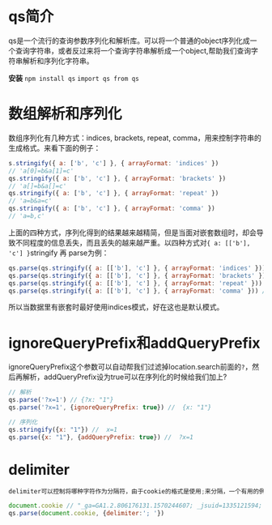 # qs简介
qs是一个流行的查询参数序列化和解析库。可以将一个普通的object序列化成一个查询字符串，或者反过来将一个查询字符串解析成一个object,帮助我们查询字符串解析和序列化字符串。

**安装**
`npm install qs`
`import qs from qs`

# 数组解析和序列化
数组序列化有几种方式：indices, brackets, repeat, comma，用来控制字符串的生成格式。来看下面的例子：
```js
s.stringify({ a: ['b', 'c'] }, { arrayFormat: 'indices' })
// 'a[0]=b&a[1]=c'
qs.stringify({ a: ['b', 'c'] }, { arrayFormat: 'brackets' })
// 'a[]=b&a[]=c'
qs.stringify({ a: ['b', 'c'] }, { arrayFormat: 'repeat' })
// 'a=b&a=c'
qs.stringify({ a: ['b', 'c'] }, { arrayFormat: 'comma' })
// 'a=b,c'
```
上面的四种方式，序列化得到的结果越来越精简，但是当面对嵌套数组时，却会导致不同程度的信息丢失，而且丢失的越来越严重。以四种方式对`{ a: [['b'], 'c'] }`stringify 再 parse为例：
```js
qs.parse(qs.stringify({ a: [['b'], 'c'] }, { arrayFormat: 'indices' })) // { a: [['b'], 'c'] }
qs.parse(qs.stringify({ a: [['b'], 'c'] }, { arrayFormat: 'brackets' })) // {a: ["b", "c"]}
qs.parse(qs.stringify({ a: [['b'], 'c'] }, { arrayFormat: 'repeat' })) // {a: ["b", "c"]}
qs.parse(qs.stringify({ a: [['b'], 'c'] }, { arrayFormat: 'comma' })) // {a: "b,c"}
```
所以当数据里有嵌套时最好使用indices模式，好在这也是默认模式。

# ignoreQueryPrefix和addQueryPrefix
ignoreQueryPrefix这个参数可以自动帮我们过滤掉location.search前面的`?`，然后再解析，addQueryPrefix设为true可以在序列化的时候给我们加上?
```js
// 解析
qs.parse('?x=1') // {?x: "1"}
qs.parse('?x=1', {ignoreQueryPrefix: true}) //  {x: "1"}

// 序列化
qs.stringify({x: "1"}) //  x=1
qs.parse({x: "1"}, {addQueryPrefix: true}) //  ?x=1
```

# delimiter
```js
delimiter可以控制将哪种字符作为分隔符，由于cookie的格式是使用;来分隔，一个有用的例子是用来解析cookie：

document.cookie // "_ga=GA1.2.806176131.1570244607; _jsuid=1335121594; _gid=GA1.2.1453554609.1575990858"
qs.parse(document.cookie, {delimiter:'; '})
```
